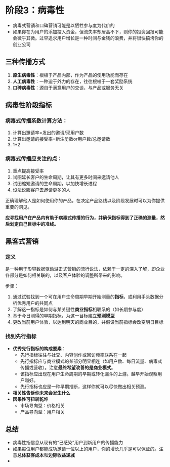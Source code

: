 # 阶段3：病毒性

- 病毒式营销和口碑营销可能是以牺牲参与度为代价的
- 如果你在为用户的添加投入资金，但流失率却居高不下，则你的投资回报可能会微乎其微。过早追求用户增长是一种时间与金钱的浪费，并将很快搞垮你的创业公司

## 三种传播方式

1. **原生病毒性**：根植于产品内部，作为产品的使用功能而存在
2. **人工病毒性**：一种迫于外力的存在，往往根植于一套奖励系统
3. **口碑病毒性**：源自于满意用户的交谈，与产品或服务无关

## 病毒性阶段指标

### 病毒式传播系数计算方法：

1. 计算出邀请率=发出的邀请/现用户数
2. 计算出邀请的接受率=新注册数or用户数/总邀请数
3. 1*2

### 病毒式传播应关注的点：

1. 重点提高接受率
2. 试图延长客户的生命周期，让其有更多时间来邀请他人
3. 试图缩短邀请的生命周期，以加快增长进程
4. 设法说服客户去邀请更多的人

正确理解他人是如何使用你的产品，在决定产品路线以及阶段发展时可以为你提供重要的洞见。

**应寻找用户在产品内有助于病毒式传播的行为，并确保指标得到了正确的测量，然后划定自己目标中的准线。**

## 黑客式营销

### 定义

是一种用于形容数据驱动游击式营销的流行说法，依赖于一定的深入了解，即企业各部分是如何相关联的，以及客户体验的调整所带来的影响。

步骤：

1. 通过试验找到一个可在用户生命周期早期开始测量的**指标**，或利用手头数据分析优秀用户的共同点
2. 了解这一指标是如何与某关键性**商业指标**相联系的（如长期参与度）
3. 基于今日测得的早期指标，为这一目标建立**预测模型**
4. 更改当前用户体验，以达到明天的商业目的，并假设当前指标会改变明日目标

### 找到先行指标

- **优秀先行指标的构成要素**：
  - 先行指标往往与社交、内容创作或回访频率联系在一起
  - 先行指标应与商业模式的某部分明显相连（如用户数、每日流量、病毒式传播或营收）。注意**最终希望改善的是商业模式**。
  - 该指标应出现在用户生命周期的早期或转化漏斗的上游。越早开始观察用户越好。
  - 先行指标也应是一种早期推断，这样你就可以尽快做出相关预测。
- **相关性告诉你未来会发生什么**
- **因果性可扭转乾坤**
  - 市场导向型：价格相关
  - 产品导向型：用户相关

## 总结

- 病毒性指信息从现有的“已感染”用户到新用户的传播能力
- 如果每位用户都能成功邀请一位以上的用户，你的增长几乎是可以保证的。注意**总体获客成本**和**边际收益递减**
- 